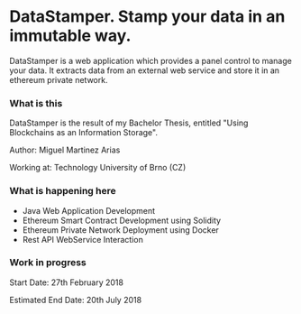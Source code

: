 # DataStamper. Stamp your data in an immutable way.

DataStamper is a web application which provides a panel control to manage your data. It extracts data from an external web service and store it in an ethereum private network.

### What is this

DataStamper is the result of my Bachelor Thesis, entitled "Using Blockchains as an Information Storage".


Author:		Miguel Martinez Arias

Working at: 	Technology University of Brno (CZ)


### What is happening here

* Java Web Application Development
* Ethereum Smart Contract Development using Solidity
* Ethereum Private Network Deployment using Docker
* Rest API WebService Interaction


### Work in progress

Start Date:		27th February 2018

Estimated End Date:	20th July 2018


